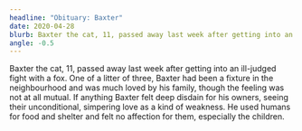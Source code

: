 ```yaml
---
headline: "Obituary: Baxter"
date: 2020-04-28
blurb: Baxter the cat, 11, passed away last week after getting into an ill-judged fight with a fox.
angle: -0.5
---
```


Baxter the cat, 11, passed away last week after getting into an ill-judged fight with a fox. One of a litter of three, Baxter had been a fixture in the neighbourhood and was much loved by his family, though the feeling was not at all mutual. If anything Baxter felt deep disdain for his owners, seeing their unconditional, simpering love as a kind of weakness. He used humans for food and shelter and felt no affection for them, especially the children.
